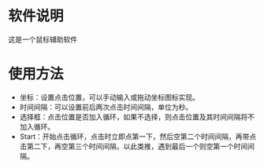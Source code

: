 # 软件说明
这是一个鼠标辅助软件
    
# 使用方法
- 坐标：设置点击位置，可以手动输入或拖动坐标图标实现。
- 时间间隔：可以设置前后两次点击时间间隔，单位为秒。
- 选择框：点击位置是否加入循环，如果不选择，则点击位置及其时间间隔将不加入循环。
- Start：开始点击循环，点击时立即点第一下，然后空第二个时间间隔，再带点击第二下，再空第三个时间间隔，以此类推，遇到最后一个则空第一个时间间隔。

